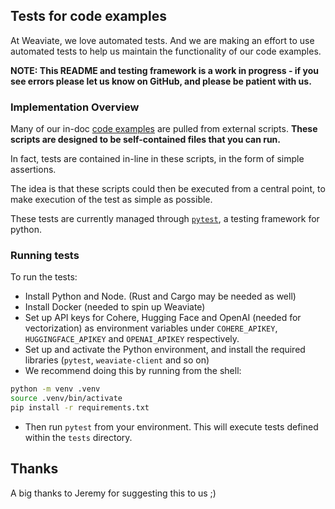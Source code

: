 ## Tests for code examples

At Weaviate, we love automated tests. And we are making an effort to use automated tests to help us maintain the functionality of our code examples.

**NOTE: This README and testing framework is a work in progress - if you see errors please let us know on GitHub, and please be patient with us.**

### Implementation Overview

Many of our in-doc [code examples](./README.md#code-examples) are pulled from external scripts. **These scripts are designed to be self-contained files that you can run.**

In fact, tests are contained in-line in these scripts, in the form of simple assertions.

The idea is that these scripts could then be executed from a central point, to make execution of the test as simple as possible.

These tests are currently managed through [`pytest`](https://docs.pytest.org/), a testing framework for python.

### Running tests

To run the tests:

- Install Python and Node. (Rust and Cargo may be needed as well)
- Install Docker (needed to spin up Weaviate)
- Set up API keys for Cohere, Hugging Face and OpenAI (needed for vectorization) as environment variables under `COHERE_APIKEY`, `HUGGINGFACE_APIKEY` and `OPENAI_APIKEY` respectively.
- Set up and activate the Python environment, and install the required libraries (`pytest`, `weaviate-client` and so on)
- We recommend doing this by running from the shell:

```bash
python -m venv .venv
source .venv/bin/activate
pip install -r requirements.txt
```

- Then run `pytest` from your environment. This will execute tests defined within the `tests` directory.

## Thanks

A big thanks to Jeremy for suggesting this to us ;)
